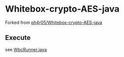 # Whitebox-crypto-AES-java

Forked from [ph4r05/Whitebox-crypto-AES-java](https://github.com/ph4r05/Whitebox-crypto-AES-java)

## Execute

see [WbcRunner.java](./src/main/java/acktsap/wbc/aes/WbcRunner.java)

